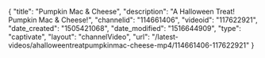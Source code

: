 {
    "title": "Pumpkin Mac & Cheese",
    "description": "A Halloween Treat! Pumpkin Mac & Cheese!",
    "channelid": "114661406",
    "videoid": "117622921",
    "date_created": "1505421068",
    "date_modified": "1516644909",
    "type": "captivate",
    "layout": "channelVideo",
    "url": "\/latest-videos\/ahalloweentreatpumpkinmac-cheese-mp4\/114661406-117622921"
}